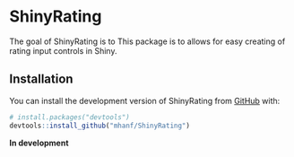 
<!-- README.md is generated from README.Rmd. Please edit that file -->

# ShinyRating

<!-- badges: start -->
<!-- badges: end -->

The goal of ShinyRating is to This package is to allows for easy
creating of rating input controls in Shiny.

## Installation

You can install the development version of ShinyRating from
[GitHub](https://github.com/) with:

``` r
# install.packages("devtools")
devtools::install_github("mhanf/ShinyRating")
```

**In development**

